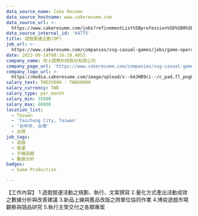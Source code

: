 ```yaml
---
data_source_name: Cake Resume
data_source_hostname: www.cakeresume.com
data_source_url: >-
  https://www.cakeresume.com/jobs?refinementList%5Bprofession%5D%5B0%5D=game-production&range%5Bsalary_range%5D%5Bmin%5D=100000
data_source_internal_id: '64775'
title: 遊戲營運企劃(OP)
job_url: >-
  https://www.cakeresume.com/companies/xsg-casual-games/jobs/game-operation-planning-op
date: 2023-09-14T08:16:10.405Z
company_name: 向上國際科技股份有限公司
company_page_url: 'https://www.cakeresume.com/companies/xsg-casual-games'
company_logo_url: >-
  https://media.cakeresume.com/image/upload/s--64JHB9ci--/c_pad,fl_png8,h_200,w_200/v1672301553/wb4zhsomwnlk67lpw2vc.png
salary_text: TWD35000 - TWD60000
salary_currency: TWD
salary_type: per_month
salary_min: 35000
salary_max: 60000
location_list:
  - Taiwan
  - 'Taichung City, Taiwan'
  - '台中市, 台灣'
  - 台灣
job_tags:
  - 遊戲
  - 營運
  - 手機遊戲
  - 數據分析
badges:
  - Game Production

---
```


【工作內容】 1.遊戲營運活動之規劃、執行、文案撰寫 2.量化方式產出活動成效之數據分析與改善建議 3.新品上線與舊品改版之跨單位協同作業 4.博奕遊戲市場觀察與競品研究 5.執行主管交付之各類專案